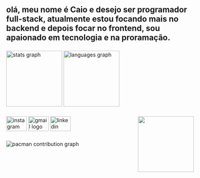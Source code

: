 <h2 align="left">olá, meu nome é Caio e desejo ser programador full-stack, atualmente estou focando mais no backend e depois focar no frontend, sou apaionado em tecnologia e na proramação.</h2>

###

<div align="left">
  <img src="https://github-readme-stats.vercel.app/api?username=CA10V1ANA&hide_title=false&hide_rank=false&show_icons=true&include_all_commits=true&count_private=true&disable_animations=false&theme=dracula&locale=en&hide_border=false" height="150" alt="stats graph"  />
  <img src="https://github-readme-stats.vercel.app/api/top-langs?username=CA10V1ANA&locale=pt-br&hide_title=false&layout=compact&card_width=320&langs_count=5&theme=dracula&hide_border=false" height="150" alt="languages graph"  />
</div>

###

<img align="right" height="150" src="https://media.giphy.com/media/M9gbBd9nbDrOTu1Mqx/giphy.gif"  />

###

###

<div align="left">
  <img src="https://raw.githubusercontent.com/maurodesouza/profile-readme-generator/master/src/assets/icons/social/instagram/default.svg" width="55" height="40" alt="instagram logo"  />
  <img src="https://raw.githubusercontent.com/maurodesouza/profile-readme-generator/master/src/assets/icons/social/gmail/default.svg" width="55" height="40" alt="gmail logo"  />
  <img src="https://raw.githubusercontent.com/maurodesouza/profile-readme-generator/master/src/assets/icons/social/linkedin/default.svg" width="55" height="40" alt="linkedin logo"  />
</div>

###

<picture>
  <source media="(prefers-color-scheme: dark)" srcset="https://raw.githubusercontent.com/CA10V1ANA/CA10V1ANA/output/pacman-contribution-graph-dark.svg">
  <source media="(prefers-color-scheme: light)" srcset="https://raw.githubusercontent.com/CA10V1ANA/CA10V1ANA/output/pacman-contribution-graph.svg">
  <img alt="pacman contribution graph" src="https://raw.githubusercontent.com/CA10V1ANA/CA10V1ANA/output/pacman-contribution-graph.svg">
</picture>

###

